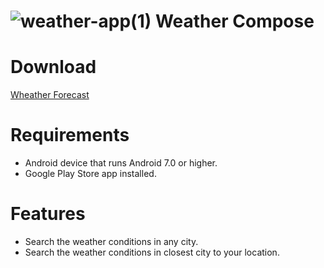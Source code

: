 # ![weather-app(1)](https://github.com/rmh-avatar/Weather-Forecast-Compose/assets/57994752/40caffd4-f47f-4848-967b-16d3e4316302) Weather Compose

# Download
[Wheather Forecast](https://drive.google.com/file/d/1MPS9OYpsLd8_fGE5yJ4F_M60DSbDBaQj/view?usp=sharing)

# Requirements
- Android device that runs Android 7.0 or higher.
- Google Play Store app installed.

# Features
- Search the weather conditions in any city.
- Search the weather conditions in closest city to your location.
